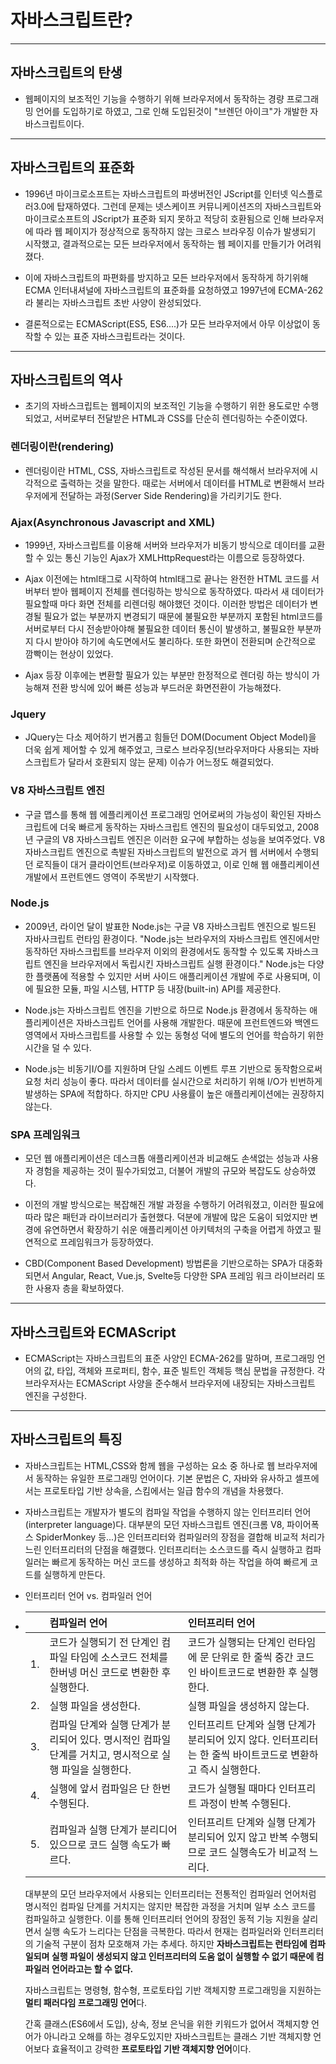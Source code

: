 # 자바스크립트란?
<hr>

## 자바스크립트의 탄생

- 웹페이지의 보조적인 기능을 수행하기 위해 브라우저에서 동작하는 경량 프로그래밍
  언어를 도입하기로 하였고, 그로 인해 도입된것이 "브렌던 아이크"가 개발한 자바스크립트이다.
<hr>

## 자바스크립트의 표준화

- 1996년 마이크로소프트는 자바스크립트의 파생버전인 JScript를 인터넷 익스플로러3.0에 탑재하였다.
  그런데 문제는 넷스케이프 커뮤니케이션즈의 자바스크립트와 마이크로소프트의 JScript가 표준화 되지 못하고 적당히
  호환됨으로 인해 브라우저에 따라 웹 페이지가 정상적으로 동작하지 않는 크로스 브라우징 이슈가 발생되기 시작했고,
  결과적으로는 모든 브라우저에서 동작하는 웹 페이지를 만들기가 어려워졌다.

- 이에 자바스크립트의 파편화를 방지하고 모든 브라우저에서 동작하게 하기위해 ECMA 인터내셔널에 자바스크립트의 표준화를 요청하였고
  1997년에 ECMA-262 라 불리는 자바스크립트 초반 사양이 완성되었다.

- 결론적으로는 ECMAScript(ES5, ES6....)가 모든 브라우저에서 아무 이상없이 동작할 수 있는 표준 자바스크립트라는 것이다.
<hr>

## 자바스크립트의 역사

- 초기의 자바스크립트는 웹페이지의 보조적인 기능을 수행하기 위한 용도로만 수행되었고, 서버로부터
  전달받은 HTML과 CSS를 단순히 렌더링하는 수준이였다.

### 렌더링이란(rendering)

- 렌더링이란 HTML, CSS, 자바스크립트로 작성된 문서를 해석해서 브라우저에 시각적으로 출력하는 것을 말한다.
  때로는 서버에서 데이터를 HTML로 변환해서 브라우저에게 전달하는 과정(Server Side Rendering)을 가리키기도 한다.

### Ajax(Asynchronous Javascript and XML)

- 1999년, 자바스크립트를 이용해 서버와 브라우저가 비동기 방식으로 데이터를 교환할 수 있는 통신 기능인 Ajax가 XMLHttpRequest라는
  이름으로 등장하였다.

- Ajax 이전에는 html태그로 시작하여 html태그로 끝나는 완전한 HTML 코드를 서버부터 받아 웹페이지 전체를 렌더링하는 방식으로
  동작하였다. 따라서 새 데이터가 필요할때 마다 화면 전체를 리렌더링 해야했던 것이다. 이러한 방법은 데이터가 변경될 필요가 없는
  부분까지 변경되기 때문에 불필요한 부분까지 포함된 html코드를 서버로부터 다시 전송받아야해 불필요한 데이터 통신이 발생하고,
  불필요한 부분까지 다시 받아야 하기에 속도면에서도 불리하다. 또한 화면이 전환되며 순간적으로 깜빡이는 현상이 있었다.

- Ajax 등장 이후에는 변환할 필요가 있는 부분만 한정적으로 렌더링 하는 방식이 가능해져 전환 방식에 있어 빠른 성능과 부드러운 화면전환이 가능해졌다.

### Jquery

- JQuery는 다소 제어하기 번거롭고 힘들던 DOM(Document Object Model)을 더욱 쉽게 제어할 수 있게 해주었고,
  크로스 브라우징(브라우저마다 사용되는 자바스크립트가 달라서 호환되지 않는 문제) 이슈가 어느정도 해결되었다.

### V8 자바스크립트 엔진

- 구글 맵스를 통해 웹 에플리케이션 프로그래밍 언어로써의 가능성이 확인된 자바스크립트에 더욱 빠르게 동작하는 자바스크립트 엔진의 필요성이 대두되었고,
  2008년 구글의 V8 자바스크립트 엔진은 이러한 요구에 부합하는 성능을 보여주었다.
  V8 자바스크립트 엔진으로 촉발된 자바스크립트의 발전으로 과거 웹 서버에서 수행되던 로직들이 대거 클라이언트(브라우저)로 이동하였고, 이로 인해
  웹 애플리케이션 개발에서 프런트엔드 영역이 주목받기 시작했다.

### Node.js

- 2009년, 라이언 달이 발표한 Node.js는 구글 V8 자바스크립트 엔진으로 빌드된 자바사크립트 런타임 환경이다.
  "Node.js는 브라우저의 자바스크립트 엔진에서만 동작하던 자바스크립트를 브라우저 이외의 환경에서도 동작할 수 있도록
  자바스크립트 엔진을 브라우저에서 독립시킨 자바스크립트 실행 환경이다." Node.js는 다양한 플랫폼에 적용할 수 있지만
  서버 사이드 애플리케이션 개발에 주로 사용되며, 이에 필요한 모듈, 파일 시스템, HTTP 등 내장(built-in) API를 제공한다.

- Node.js는 자바스크립트 엔진을 기반으로 하므로 Node.js 환경에서 동작하는 애플리케이션은 자바스크립트 언어를 사용해 개발한다.
  때문에 프런트엔드와 백엔드 영역에서 자바스크립트를 사용할 수 있는 동형성 덕에 별도의 언어를 학습하기 위한 시간을 덜 수 있다.

- Node.js는 비동기I/O를 지원하며 단일 스레드 이벤트 루프 기반으로 동작함으로써 요청 처리 성능이 좋다. 따라서 데이터를 실시간으로 처리하기 위해
  I/O가 빈번하게 발생하는 SPA에 적합하다. 하지만 CPU 사용률이 높은 애플리케이션에는 권장하지 않는다.

### SPA 프레임워크

- 모던 웹 애플리케이션은 데스크톱 애플리케이션과 비교해도 손색없는 성능과 사용자 경험을 제공하는 것이 필수가되었고, 더불어
  개발의 규모와 복잡도도 상승하였다.

- 이전의 개발 방식으로는 복잡해진 개발 과정을 수행하기 어려워졌고, 이러한 필요에 따라 많은 패턴과 라이브러리가 출현했다.
  덕분에 개발에 많은 도움이 되었지만 변경에 유연하면서 확장하기 쉬운 애플리케이션 아키텍처의 구축을 어렵게 하였고 필연적으로 프레임워크가 등장하였다.

- CBD(Component Based Development) 방법론을 기반으로하는 SPA가 대중화 되면서 Angular, React, Vue.js, Svelte등 다양한 SPA 프레임 워크 라이브러리 또한
  사용자 층을 확보하였다.

<hr>

## 자바스크립트와 ECMAScript

- ECMAScript는 자바스크립트의 표준 사양인 ECMA-262를 말하며, 프로그래밍 언어의 값, 타입, 객체와 프로퍼티, 함수, 표준 빌트인 객체등 핵심 문법을
  규정한다. 각 브라우저사는 ECMAScript 사양을 준수해서 브라우저에 내장되는 자바스크립트 엔진을 구성한다.
<hr>

## 자바스크립트의 특징

- 자바스크립트는 HTML,CSS와 함께 웹을 구성하는 요소 중 하나로 웹 브라우저에서 동작하는 유일한 프로그래밍 언어이다.
  기본 문법은 C, 자바와 유사하고 셀프에서는 프로토타입 기반 상속을, 스킴에서는 일급 함수의 개념을 차용했다.

- 자바스크립트는 개발자가 별도의 컴파일 작업을 수행하지 않는 인터프리터 언어(interpreter language)다.
  대부분의 모던 자바스크립트 엔진(크롬 V8, 파이어폭스 SpiderMonkey 등...)은 인터프리터와 컴파일러의 장점을 결합해 비교적 처리가 느린
  인터프리터의 단점을 해결했다. 인터프리터는 소스코드를 즉시 실행하고 컴파일러는 빠르게 동작하는 머신 코드를 생성하고 최적화 하는 작업을 하여
  빠르게 코드를 실행하게 만든다.

- 인터프리터 언어 vs. 컴파일러 언어
- 
  |    | 컴파일러 언어 | 인터프리터 언어 |
  |:---| :--- | :--- |
  | 1. | 코드가 실행되기 전 단계인 컴파일 타임에 소스코드 전체를 한버넹 머신 코드로 변환한 후 실행한다. | 코드가 실행되는 단계인 런타임에 문 단위로 한 줄씩 중간 코드인 바이트코드로 변환한 후 실행한다. |
  | 2. | 실행 파일을 생성한다. | 실행 파일을 생성하지 않는다. |
  | 3. | 컴파일 단계와 실행 단계가 분리되어 있다. 명시적인 컴파일 단계를 거치고, 명시적으로 실행 파일을 실행한다. | 인터프리트 단계와 실행 단계가 분리되어 있지 않다. 인터프리터는 한 줄씩 바이트코드로 변환하고 즉시 실행한다. |
  | 4. | 실행에 앞서 컴파일은 단 한번 수행된다. | 코드가 실행될 때마다 인터프리트 과정이 반복 수행된다. |
  | 5. | 컴파일과 실행 단계가 분리디어 있으므로 코드 실행 속도가 빠르다. | 인터프리트 단계와 실행 단계가 분리되어 있지 않고 반복 수행되므로 코드 실행속도가 비교적 느리다. |

  대부분의 모던 브라우저에서 사용되는 인터프리터는 전통적인 컴파일러 언어처럼 명시적인 컴파일 단계를 거치지는 않지만 복잡한 과정을 거치며 일부 소스 코드를 컴파일하고 실행한다.
  이를 통해 인터프리터 언어의 장점인 동적 기능 지원을 살리면서 실행 속도가 느리다는 단점을 극복한다. 따라서 현재는 컴파일러와 인터프리터의 기술적 구분이 점차 모호해져 가는 추세다.
  하지만 <strong>자바스크립트는 런타임에 컴파일되며 실행 파일이 생성되지 않고 인터프리터의 도움 없이 실행할 수 없기 때문에 컴파일러 언어라고는 할 수 없다.</strong><br />
  
  자바스크립트는 명령형, 함수형, 프로토타입 기반 객체지향 프로그래밍을 지원하는 <strong>멀티 패러다임 프로그래밍 언어</strong>다.<br />
 
  간혹 클래스(ES6에서 도입), 상속, 정보 은닉을 위한 키워드가 없어서 객체지향 언어가 아니라고 오해를 하는 경우도있지만 자바스크립트는
  클래스 기반 객체지향 언어보다 효율적이고 강력한 <strong>프로토타입 기반 객체지향 언어</strong>이다.
